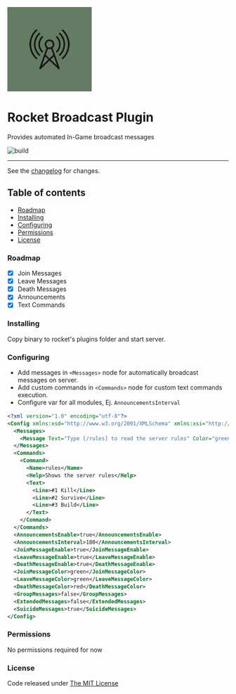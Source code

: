![logo](src/.editoricon.png)

# Rocket Broadcast Plugin
Provides automated In-Game broadcast messages 

![build](https://img.shields.io/github/v/release/lisiados-dev/rocket-plugins-broadcast.svg)

---------------------------------------

See the [changelog](CHANGELOG.md) for changes.

## Table of contents

* [Roadmap](#roadmap)
* [Installing](#installing)
* [Configuring](#configuring)
* [Permissions](#permissions)
* [License](#license)

### Roadmap

- [x] Join Messages
- [x] Leave Messages
- [x] Death Messages
- [x] Announcements
- [x] Text Commands

### Installing

Copy binary to rocket's plugins folder and start server.

### Configuring

 - Add messages in `<Messages>` node for automatically broadcast messages on server.
 - Add custom commands in `<Commands>` node for custom text commands execution.
 - Configure var for all modules, Ej. `AnnouncementsInterval`

```xml
<?xml version="1.0" encoding="utf-8"?>
<Config xmlns:xsd="http://www.w3.org/2001/XMLSchema" xmlns:xsi="http://www.w3.org/2001/XMLSchema-instance">
  <Messages>
    <Message Text="Type [/rules] to read the server rules" Color="green" />
  </Messages>
  <Commands>
    <Command>
      <Name>rules</Name>
      <Help>Shows the server rules</Help>
      <Text>
        <Line>#1 Kill</Line>
        <Line>#2 Survive</Line>
        <Line>#3 Build</Line>
      </Text>
    </Command>
  </Commands>
  <AnnouncementsEnable>true</AnnouncementsEnable>
  <AnnouncementsInterval>180</AnnouncementsInterval>
  <JoinMessageEnable>true</JoinMessageEnable>
  <LeaveMessageEnable>true</LeaveMessageEnable>
  <DeathMessageEnable>true</DeathMessageEnable>
  <JoinMessageColor>green</JoinMessageColor>
  <LeaveMessageColor>green</LeaveMessageColor>
  <DeathMessageColor>red</DeathMessageColor>
  <GroupMessages>false</GroupMessages>
  <ExtendedMessages>false</ExtendedMessages>
  <SuicideMessages>true</SuicideMessages>
</Config>
```

### Permissions

No permissions required for now

### License

Code released under [The MIT License](LICENSE)